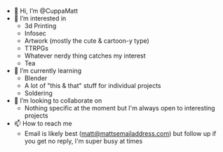 - 👋 Hi, I’m @CuppaMatt
- 👀 I’m interested in 
  - 3d Printing
  - Infosec
  - Artwork (mostly the cute & cartoon-y type)
  - TTRPGs
  - Whatever nerdy thing catches my interest
  - Tea
- 🌱 I’m currently learning 
  - Blender
  - A lot of "this & that" stuff for individual projects
  - Soldering
- 💞️ I’m looking to collaborate on
  - Nothing specific at the moment but I'm always open to interesting projects
- 📫 How to reach me 
  - Email is likely best (matt@mattsemailaddress.com) but follow up if you get no reply, I'm super busy at times


